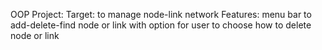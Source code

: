 OOP Project:
Target: to manage node-link network
Features: menu bar to add-delete-find node or link with option for user to choose how to delete node or link